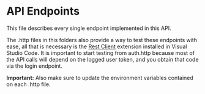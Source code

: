 # API Endpoints

This file describes every single endpoint implemented in this API.

The .http files in this folders also provide a way to test these endpoints with ease, all that is necessary is the [Rest Client](https://marketplace.visualstudio.com/items/?itemName=humao.rest-client) extension installed in Visual Studio Code. It is important to start testing from auth.http because most of the API calls will depend on the logged user token, and you obtain that code via the login endpoint.

**Important:** Also make sure to update the environment variables contained on each .http file.

